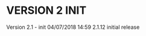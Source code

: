 
VERSION 2  INIT
===============

   Version 2.1 - init
      04/07/2018 14:59  2.1.12  initial release